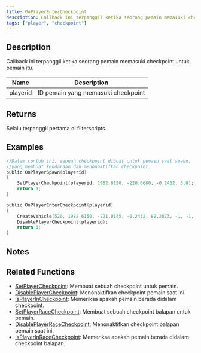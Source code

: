 ```yaml
---
title: OnPlayerEnterCheckpoint
description: Callback ini terpanggil ketika seorang pemain memasuki checkpoint untuk pemain itu.
tags: ["player", "checkpoint"]
---
```


## Description

Callback ini terpanggil ketika seorang pemain memasuki checkpoint untuk pemain itu.

| Name     | Description                     |
| -------- | ------------------------------- |
| playerid | ID pemain yang memasuki checkpoint |

## Returns

Selalu terpanggil pertama di filterscripts.

## Examples

```c
//Dalam contoh ini, sebuah checkpoint dibuat untuk pemain saat spawn,
//yang membuat kendaraan dan menonaktifkan checkpoint.
public OnPlayerSpawn(playerid)
{
    SetPlayerCheckpoint(playerid, 1982.6150, -220.6680, -0.2432, 3.0);
    return 1;
}

public OnPlayerEnterCheckpoint(playerid)
{
    CreateVehicle(520, 1982.6150, -221.0145, -0.2432, 82.2873, -1, -1, 60000);
    DisablePlayerCheckpoint(playerid);
    return 1;
}
```

## Notes

<TipNPCCallbacks />

## Related Functions

- [SetPlayerCheckpoint](../functions/SetPlayerCheckpoint): Membuat sebuah checkpoint untuk pemain.
- [DisablePlayerCheckpoint](../functions/DisablePlayerCheckpoint): Menonaktifkan checkpoint pemain saat ini.
- [IsPlayerInCheckpoint](../functions/IsPlayerInRaceCheckpoint): Memeriksa apakah pemain berada didalam checkpoint.
- [SetPlayerRaceCheckpoint](../functions/SetPlayerRaceCheckpoint): Membuat sebuah checkpoint balapan untuk pemain.
- [DisablePlayerRaceCheckpoint](../functions/DisablePlayerRaceCheckpoint): Menonaktifkan checkpoint balapan pemain saat ini.
- [IsPlayerInRaceCheckpoint](../functions/IsPlayerInRaceCheckpoint): Memeriksa apakah pemain berada didalam checkpoint balapan.
